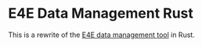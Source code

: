 # E4E Data Management Rust
This is a rewrite of the [E4E data management tool](https://github.com/UCSD-E4E/e4e-data-management) in Rust.
